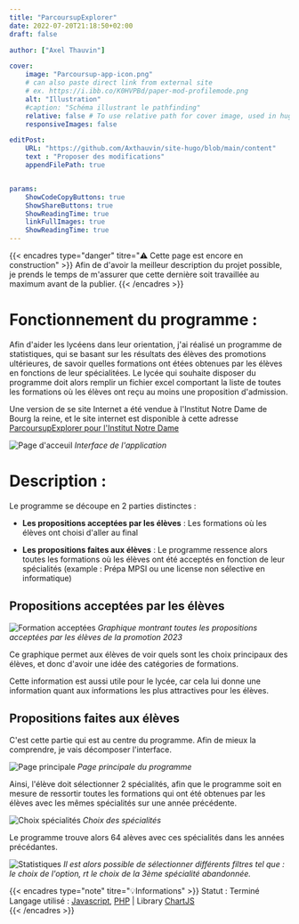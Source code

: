 ```yaml
---
title: "ParcoursupExplorer"
date: 2022-07-20T21:18:50+02:00
draft: false

author: ["Axel Thauvin"]

cover:
    image: "Parcoursup-app-icon.png"
    # can also paste direct link from external site
    # ex. https://i.ibb.co/K0HVPBd/paper-mod-profilemode.png
    alt: "Illustration"
    #caption: "Schéma illustrant le pathfinding"
    relative: false # To use relative path for cover image, used in hugo Page-bundles
    responsiveImages: false

editPost:
    URL: "https://github.com/Axthauvin/site-hugo/blob/main/content"
    text : "Proposer des modifications"
    appendFilePath: true


params:
    ShowCodeCopyButtons: true
    ShowShareButtons: true
    ShowReadingTime: true
    linkFullImages: true
    ShowReadingTime: true
---
```



{{< encadres type="danger" titre="⚠️ Cette page est encore en construction" >}}
 Afin de d'avoir la meilleur description du projet possible, je prends le temps de m'assurer que cette dernière soit travaillée au maximum avant de la publier.
{{< /encadres >}}


# Fonctionnement du programme :

Afin d'aider les lycéens dans leur orientation, j'ai réalisé un programme de statistiques, qui se basant sur les résultats des élèves des promotions ultérieures, de savoir quelles formations ont étées obtenues par les élèves en fonctions de leur spécialitées.
Le lycée qui souhaite disposer du programme doit alors remplir un fichier excel comportant la liste de toutes les formations où les élèves ont reçu au moins une proposition d'admission.

Une version de se site Internet a été vendue à l'Institut Notre Dame de Bourg la reine, et le site internet est disponible à cette adresse [ParcoursupExplorer pour l'Institut Notre Dame](https://programme-ind-sup.alwaysdata.net/)


![Page d'acceuil](/parcoursup-app%20main%20page.png)
*Interface de l'application*


# Description :

Le programme se découpe en 2 parties distinctes : 

- **Les propositions acceptées par les élèves** : Les formations où les élèves ont choisi d'aller au final

- **Les propositions faites aux élèves** : Le programme ressence alors toutes les formations où les élèves ont été acceptés en fonction de leur spécialités (example : Prépa MPSI ou une license non sélective en informatique)

## Propositions acceptées par les élèves

![Formation acceptées](/parcoursup-app%20accepted.png)
*Graphique montrant toutes les propositions acceptées par les élèves de la promotion 2023*

Ce graphique permet aux élèves de voir quels sont les choix principaux des élèves, et donc d'avoir une idée des catégories de formations.

Cette information est aussi utile pour le lycée, car cela lui donne une information quant aux informations les plus attractives pour les élèves.


## Propositions faites aux élèves

C'est cette partie qui est au centre du programme. Afin de mieux la comprendre, je vais décomposer l'interface.

![Page principale](/parcoursup-app%20propositions%20main.png)
*Page principale du programme*

Ainsi, l'élève doit sélectionner 2 spécialités, afin que le programme soit en mesure de ressortir toutes les formations qui ont été obtenues par les élèves avec les mêmes spécialités sur une année précédente.


![Choix spécialités](/parcoursup-app%20spes.png)
*Choix des spécialités*

Le programme trouve alors 64 alèves avec ces spécialités dans les années précédantes.

![Statistiques](/parcoursup-app%20all%20forma.png)
*Il est alors possible de sélectionner différents filtres tel que : le choix de l'option, rt le choix de la 3ème spécialité abandonnée.*



<!--



# Description 
L'utilisateur dispose d'un trombinoscope sur lequel il lui suffit de chercher la photo de la personne absente, ou de chercher le nom dans la barre de recherche dédiée.

![trombinoscope](/trombinoscope.png)
*Interface de l'application*

{{< encadres type="danger" titre="À noter" >}}
 Afin de respecter le droit à l'image du personnel de l'établissement, les photos et les noms présentés ici ont été générés par ordinateur, et ne sont en aucun cas des vrais personnes.
{{< /encadres >}}




Puis, par un simple clic 🖱️sur la photo de la personne concernée, elle est notée absente. *La photo devient alors rouge*. 

![Illustration rouge](/Capture-2.png)

Ainsi, il est très facile de voir si une personne du personnel a déjà été préalablement marquée absente par quelqu'un d'autre. 

{{<line_break>}}

Puis, ***un mail est envoyé*** à une liste de personnes prédéfinies (celles qui doivent savoir que la personne est absente)
![Exemple mail envoyé](/Absence-Email.png)
*Exemple de mail envoyé par le programme*

{{<line_break>}}

### Un programme complètement autonome

L'avantage pour l'utilisateur, c'est que j'ai créé une interface graphique pour éditer la base de données. Ainsi, l'utilisateur même sans connaissance en programmation peut mettre facilement à jour la base de données grâce à une interface dédiée.


![Illustration modify](/modify-absence.png)

Les quelques champs facilitent l'utilisation du programme.

{{< encadres type="" titre="Information complémentaire" >}}
  Il est aussi possible d'ajouter et de supprimer des personnes dans la base de donnée seulement par quelques clics.
  
{{< /encadres >}}

![Illustration modify](/Ajout-absence.png)  -->

{{< encadres type="note" titre="💡Informations" >}}
  Statut : Terminé <br>
  Langage utilisé : <a href="https://developer.mozilla.org/fr/docs/Web/JavaScript">Javascript</a>, <a href="https://php.net">PHP</a> | Library <a href="https://www.chartjs.org/">ChartJS</a> <br>
{{< /encadres >}}



